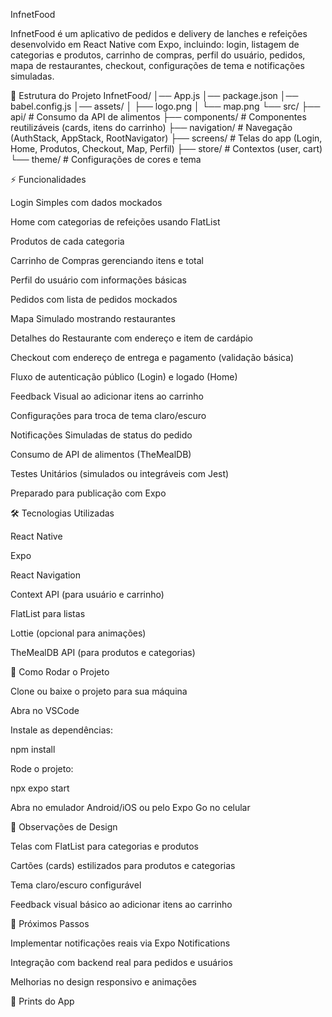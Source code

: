 InfnetFood

InfnetFood é um aplicativo de pedidos e delivery de lanches e refeições desenvolvido em React Native com Expo, incluindo: login, listagem de categorias e produtos, carrinho de compras, perfil do usuário, pedidos, mapa de restaurantes, checkout, configurações de tema e notificações simuladas.

📁 Estrutura do Projeto
InfnetFood/
│── App.js
│── package.json
│── babel.config.js
│── assets/
│   ├── logo.png
│   └── map.png
└── src/
    ├── api/               # Consumo da API de alimentos
    ├── components/        # Componentes reutilizáveis (cards, itens do carrinho)
    ├── navigation/        # Navegação (AuthStack, AppStack, RootNavigator)
    ├── screens/           # Telas do app (Login, Home, Produtos, Checkout, Map, Perfil)
    ├── store/             # Contextos (user, cart)
    └── theme/             # Configurações de cores e tema

⚡ Funcionalidades

Login Simples com dados mockados

Home com categorias de refeições usando FlatList

Produtos de cada categoria

Carrinho de Compras gerenciando itens e total

Perfil do usuário com informações básicas

Pedidos com lista de pedidos mockados

Mapa Simulado mostrando restaurantes

Detalhes do Restaurante com endereço e item de cardápio

Checkout com endereço de entrega e pagamento (validação básica)

Fluxo de autenticação público (Login) e logado (Home)

Feedback Visual ao adicionar itens ao carrinho

Configurações para troca de tema claro/escuro

Notificações Simuladas de status do pedido

Consumo de API de alimentos (TheMealDB)

Testes Unitários (simulados ou integráveis com Jest)

Preparado para publicação com Expo

🛠️ Tecnologias Utilizadas

React Native

Expo

React Navigation

Context API (para usuário e carrinho)

FlatList para listas

Lottie (opcional para animações)

TheMealDB API (para produtos e categorias)

🚀 Como Rodar o Projeto

Clone ou baixe o projeto para sua máquina

Abra no VSCode

Instale as dependências:

npm install


Rode o projeto:

npx expo start


Abra no emulador Android/iOS ou pelo Expo Go no celular

🎨 Observações de Design

Telas com FlatList para categorias e produtos

Cartões (cards) estilizados para produtos e categorias

Tema claro/escuro configurável

Feedback visual básico ao adicionar itens ao carrinho

📌 Próximos Passos

Implementar notificações reais via Expo Notifications

Integração com backend real para pedidos e usuários

Melhorias no design responsivo e animações

📸 Prints do App

